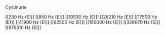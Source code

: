 Cystinurie

[[230 Hz (E)]]
[[850 Hz (E)]]
[[10530 Hz (E)]]
[[28210 Hz (E)]]
[[17500 Hz (E)]]
[[41900 Hz (E)]]
[[62500 Hz (E)]]
[[150000 Hz (E)]]
[[326070 Hz (E)]]
[[975310 Hz (E)]]